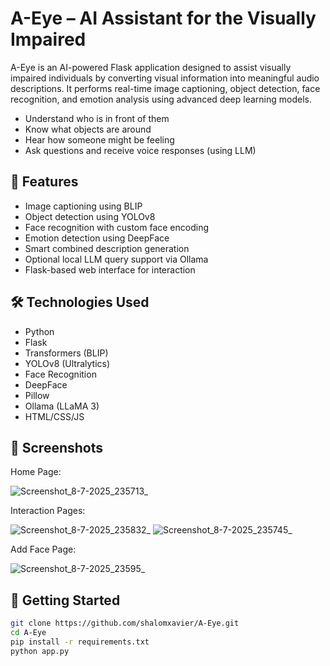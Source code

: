 # A-Eye – AI Assistant for the Visually Impaired

A-Eye is an AI-powered Flask application designed to assist visually impaired individuals by converting visual information into meaningful audio descriptions. It performs real-time image captioning, object detection, face recognition, and emotion analysis using advanced deep learning models.

- Understand who is in front of them
- Know what objects are around
- Hear how someone might be feeling
- Ask questions and receive voice responses (using LLM)

## 🔧 Features

- Image captioning using BLIP
- Object detection using YOLOv8
- Face recognition with custom face encoding
- Emotion detection using DeepFace
- Smart combined description generation
- Optional local LLM query support via Ollama
- Flask-based web interface for interaction

## 🛠️ Technologies Used

- Python
- Flask
- Transformers (BLIP)
- YOLOv8 (Ultralytics)
- Face Recognition
- DeepFace
- Pillow
- Ollama (LLaMA 3)
- HTML/CSS/JS

## 📸 Screenshots
Home Page:

![Screenshot_8-7-2025_235713_](https://github.com/user-attachments/assets/1bada81b-822e-4ab2-9164-7d5d8eb97877)

Interaction Pages:

![Screenshot_8-7-2025_235832_](https://github.com/user-attachments/assets/a2f889c1-ad3e-4ae0-a113-42614c851fbe)
![Screenshot_8-7-2025_235745_](https://github.com/user-attachments/assets/d1f403c5-edeb-4533-9e02-e2ee84d7c0fa)

Add Face Page:

![Screenshot_8-7-2025_23595_](https://github.com/user-attachments/assets/0b80a8c9-e8e2-45fa-93ea-604e6a198429)


## 🚀 Getting Started

```bash
git clone https://github.com/shalomxavier/A-Eye.git
cd A-Eye
pip install -r requirements.txt
python app.py
